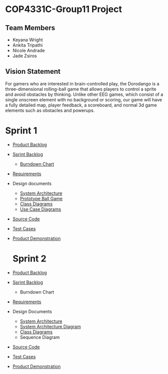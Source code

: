 # COP4331C-Group11 Project

## Team Members

- Keyana Wright
- Ankita Tripathi
- Nicole Andrade
- Jade Zsiros

## Vision Statement

For gamers who are interested in brain-controlled play, the Dorodango is a three-dimensional rolling-ball game that allows players to control a sprite and avoid obstacles by thinking. Unlike other EEG games, which consist of a single onscreen element with no background or scoring, our game will have a fully detailed map, player feedback, a scoreboard, and normal 3d game elements such as obstacles and powerups.


# Sprint 1

- [Product Backlog ](https://github.com/poop4331c/Group11/blob/master/Sprint1/project_backlog.md)
- [Sprint Backlog](https://github.com/poop4331c/Group11/blob/master/Sprint1/Sprint_Backlog.md)
  * [Burndown Chart](https://imgur.com/a/fccuBZ7)
- [Requirements](https://github.com/poop4331c/Group11/blob/master/Sprint1/Requirements.md)
- Design documents
  * [System Architecture](https://github.com/poop4331c/Group11/blob/master/Sprint1/Architecture.md)
  * [Prototype Ball Game](https://youtu.be/MpYVD4WJ-wU)
  * [Class Diagrams](https://github.com/poop4331c/Group11/tree/master/Sprint1/Class%20Diagrams)
  * [Use Case Diagrams](https://github.com/poop4331c/Group11/tree/master/Sprint1/Use%20case%20diagrams)
- [Source Code](https://github.com/poop4331c/Group11/blob/master/Sprint1/Code/MainMenu.cs)
- [Test Cases](https://github.com/poop4331c/Group11/blob/master/Sprint1/Code/MainMenuTest.cs)
- [Product Demonstration](https://youtu.be/Pc_N4bz2_I8)

  # Sprint 2
  
- [Product Backlog](https://github.com/poop4331c/Group11/blob/master/Sprint1/project_backlog.md)
- [Sprint Backlog](https://github.com/poop4331c/Group11/blob/master/Sprint2/sprint_backlog.md)
  - Burndown Chart
- [Requirements](https://github.com/poop4331c/Group11/blob/master/Sprint1/Requirements.md)
- Design Documents
  - [System Architecture](https://github.com/poop4331c/Group11/blob/master/Sprint1/Architecture.md)
  - [System Architecture Diagram](https://github.com/poop4331c/Group11/blob/master/Sprint2/Architecture/Architectural%20Diagram-1.jpg)
  - [Class Diagrams](https://github.com/poop4331c/Group11/blob/master/Sprint2/UML%20Class%20Diagram%20(1).pdf)
  - Sequence Diagram
- [Source Code](https://github.com/poop4331c/Group11/tree/master/Sprint2/Code)
- [Test Cases](https://github.com/poop4331c/Group11/tree/master/Sprint2/Unit%20Tests)
- [Product Demonstration](https://youtu.be/MWVH6u_IDzE)
